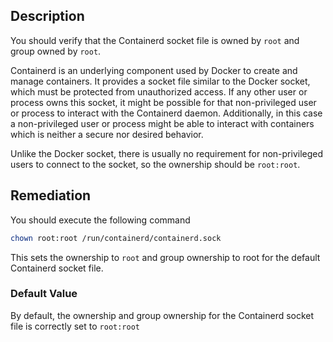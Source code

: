 ## Description

You should verify that the Containerd socket file is owned by `root` and group owned by `root`.

Containerd is an underlying component used by Docker to create and manage
containers. It provides a socket file similar to the Docker socket, which must be
protected from unauthorized access. If any other user or process owns this socket, it
might be possible for that non-privileged user or process to interact with the Containerd
daemon. Additionally, in this case a non-privileged user or process might be able to
interact with containers which is neither a secure nor desired behavior.

Unlike the Docker socket, there is usually no requirement for non-privileged users to
connect to the socket, so the ownership should be `root:root`.

## Remediation

You should execute the following command

```bash
chown root:root /run/containerd/containerd.sock
```

This sets the ownership to `root` and group ownership to root for the default Containerd socket file.

### Default Value

By default, the ownership and group ownership for the Containerd socket file is correctly set to `root:root`